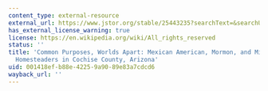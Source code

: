 ```yaml
---
content_type: external-resource
external_url: https://www.jstor.org/stable/25443235?searchText=&searchUri=&ab_segments=&searchKey=&refreqid=fastly-default%3A4eeccefb20958bf1833d51eb2402e06f&seq=4
has_external_license_warning: true
license: https://en.wikipedia.org/wiki/All_rights_reserved
status: ''
title: 'Common Purposes, Worlds Apart: Mexican American, Mormon, and Midwestern Women
  Homesteaders in Cochise County, Arizona'
uid: 001418ef-b88e-4225-9a90-89e83a7cdcd6
wayback_url: ''
---
```

